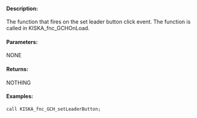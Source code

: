 #### Description:
The function that fires on the set leader button click event. The function is called in KISKA_fnc_GCHOnLoad.

#### Parameters:
NONE

#### Returns:
NOTHING

#### Examples:
```sqf
call KISKA_fnc_GCH_setLeaderButton;
```

